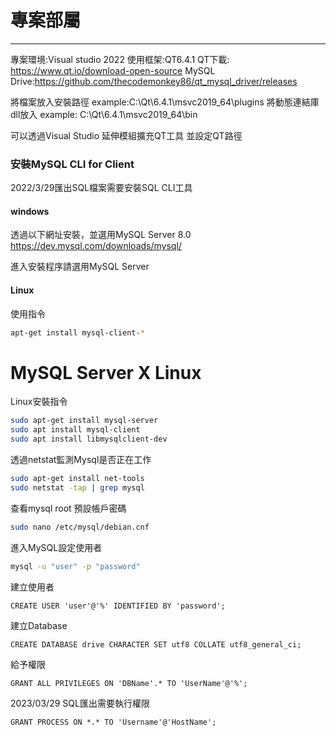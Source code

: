 # 專案部屬

------
專案環境:Visual studio 2022
使用框架:QT6.4.1
QT下載: https://www.qt.io/download-open-source
MySQL Drive:https://github.com/thecodemonkey86/qt_mysql_driver/releases

將檔案放入安裝路徑
example:C:\Qt\6.4.1\msvc2019_64\plugins
將動態連結庫dll放入
example:
C:\Qt\6.4.1\msvc2019_64\bin

可以透過Visual Studio 延伸模組擴充QT工具
並設定QT路徑

### 安裝MySQL CLI for Client
2022/3/29匯出SQL檔案需要安裝SQL CLI工具
#### windows
透過以下網址安裝，並選用MySQL Server 8.0
https://dev.mysql.com/downloads/mysql/

進入安裝程序請選用MySQL Server

#### Linux
使用指令
```bash
apt-get install mysql-client-*
```

# MySQL Server X Linux
Linux安裝指令
```bash
sudo apt-get install mysql-server
sudo apt install mysql-client
sudo apt install libmysqlclient-dev
```
透過netstat監測Mysql是否正在工作

```bash
sudo apt-get install net-tools
sudo netstat -tap | grep mysql

```
查看mysql root 預設帳戶密碼
```bash
sudo nano /etc/mysql/debian.cnf
```
進入MySQL設定使用者
```bash
mysql -u "user" -p "password"
```

建立使用者
```MySQL
CREATE USER 'user'@'%' IDENTIFIED BY 'password';
```
建立Database
```MySQL
CREATE DATABASE drive CHARACTER SET utf8 COLLATE utf8_general_ci;
```


給予權限
```MySQL
GRANT ALL PRIVILEGES ON 'DBName'.* TO 'UserName'@'%';
```
2023/03/29
SQL匯出需要執行權限
```MySQL
GRANT PROCESS ON *.* TO 'Username'@'HostName';

```